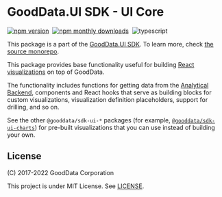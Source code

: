 # GoodData.UI SDK - UI Core

[![npm version](https://img.shields.io/npm/v/@gooddata/sdk-ui)](https://www.npmjs.com/@gooddata/sdk-ui)&nbsp;
[![npm monthly downloads](https://img.shields.io/npm/dm/@gooddata/sdk-ui)](https://npmcharts.com/compare/@gooddata/sdk-ui?minimal=true)&nbsp;
![typescript](https://img.shields.io/badge/typescript-first-blue?logo=typescript)

This package is a part of the [GoodData.UI SDK](https://sdk.gooddata.com/gooddata-ui/docs/about_gooddataui.html).
To learn more, check [the source monorepo](https://github.com/gooddata/gooddata-ui-sdk).

This package provides base functionality useful for building [React visualizations](https://sdk.gooddata.com/gooddata-ui/docs/create_new_visualization.html) on top of GoodData.

The functionality includes functions for getting data from the [Analytical Backend](https://www.npmjs.com/package/@gooddata/sdk-backend-spi), components and React hooks that serve as building blocks for custom visualizations, visualization definition placeholders, support for drilling, and so on.

See the other `@gooddata/sdk-ui-*` packages (for example, [`@gooddata/sdk-ui-charts`](https://www.npmjs.com/package/@gooddata/sdk-ui-charts)) for pre-built visualizations that you can use instead of building your own.

## License

(C) 2017-2022 GoodData Corporation

This project is under MIT License. See [LICENSE](https://github.com/gooddata/gooddata-ui-sdk/blob/master/libs/sdk-ui/LICENSE).
